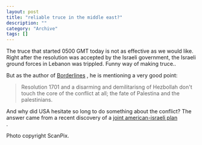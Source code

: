 ```yaml
--- 
layout: post 
title: "reliable truce in the middle east?"
description: ""
category: "Archive"
tags: []
---  
```

<p>The truce that started 0500 GMT today is not as effective as we would like. Right after the resolution was accepted by the Israeli government, the Israeli ground forces in Lebanon was trippled. Funny way of making truce..</p> <p>But as the author of <a href="http://nidstang.blogspot.com/2006/08/en-realpolitisk-fantasiverden.html">Borderlines</a> , he is mentioning a very good point:</p> <p><blockquote>Resolution 1701 and a disarming and demilitarisng of Hezbollah don't touch the core of the conflict at all; the fate of Palestina and the palestinians.</blockquote></p><p>And why did USA hesitate so long to do something about the conflict? The answer came from a recent discovery of a <a href="http://www.newyorker.com/fact/content/articles/060821fa_fact">joint american-israeli plan</a> <br/>.</p><p>Photo copyright ScanPix.</p>